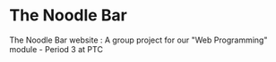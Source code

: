 # The Noodle Bar
The Noodle Bar website : 
A group project for our "Web Programming" module - Period 3 at PTC
